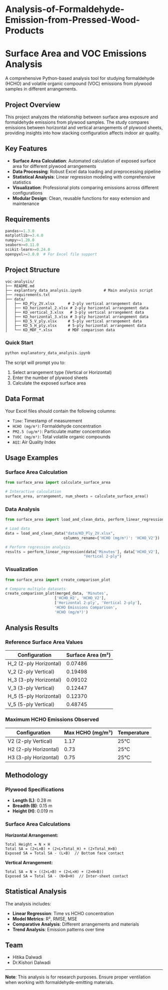 # Analysis-of-Formaldehyde-Emission-from-Pressed-Wood-Products
# Surface Area and VOC Emissions Analysis

A comprehensive Python-based analysis tool for studying formaldehyde (HCHO) and volatile organic compound (VOC) emissions from plywood samples in different arrangements.

## Project Overview

This project analyzes the relationship between surface area exposure and formaldehyde emissions from plywood samples. The study compares emissions between horizontal and vertical arrangements of plywood sheets, providing insights into how stacking configuration affects indoor air quality.

## Key Features

- **Surface Area Calculation**: Automated calculation of exposed surface area for different plywood arrangements
- **Data Processing**: Robust Excel data loading and preprocessing pipeline
- **Statistical Analysis**: Linear regression modeling with comprehensive statistics
- **Visualization**: Professional plots comparing emissions across different configurations
- **Modular Design**: Clean, reusable functions for easy extension and maintenance

## Requirements

```python
pandas>=1.3.0
matplotlib>=3.4.0
numpy>=1.20.0
seaborn>=0.11.0
scikit-learn>=0.24.0
openpyxl>=3.0.0  # For Excel file support
```

## Project Structure

```
voc-analysis/
├── README.md
├── explantory_data_analysis.ipynb          # Main analysis script
├── requirements.txt
├── data/
│   ├── KD_Ply_2V.xlsx      # 2-ply vertical arrangement data
│   ├── KD_horizontal_2.xlsx # 2-ply horizontal arrangement data
│   ├── KD_vertical_3.xlsx   # 3-ply vertical arrangement data
│   ├── KD_horizontal_3.xlsx # 3-ply horizontal arrangement data
│   ├── KD_5_V_ply.xlsx     # 5-ply vertical arrangement data
│   ├── KD_5_H_ply.xlsx     # 5-ply horizontal arrangement data
│   └── KD_MDF_*.xlsx       # MDF comparison data
```

### Quick Start

```python
python explanatory_data_analysis.ipynb
```

The script will prompt you to:
1. Select arrangement type (Vertical or Horizontal)
2. Enter the number of plywood sheets
3. Calculate the exposed surface area

## Data Format

Your Excel files should contain the following columns:
- `Time`: Timestamp of measurement
- `HCHO (mg/m³)`: Formaldehyde concentration
- `PM2.5 (ug/m³)`: Particulate matter concentration
- `TVOC (mg/m³)`: Total volatile organic compounds
- `AQI`: Air Quality Index

## Usage Examples

### Surface Area Calculation

```python
from surface_area import calculate_surface_area

# Interactive calculation
surface_area, arrangement, num_sheets = calculate_surface_area()
```

### Data Analysis

```python
from surface_area import load_and_clean_data, perform_linear_regression

# Load data
data = load_and_clean_data("data/KD_Ply_2V.xlsx", 
                          columns_rename={'HCHO (mg/m³)': 'HCHO_V2'})

# Perform regression analysis
results = perform_linear_regression(data['Minutes'], data['HCHO_V2'], 
                                   "Vertical 2-ply")
```

### Visualization

```python
from surface_area import create_comparison_plot

# Compare multiple datasets
create_comparison_plot(merged_data, 'Minutes', 
                      ['HCHO_H2', 'HCHO_V2'],
                      ['Horizontal 2-ply', 'Vertical 2-ply'],
                      'HCHO Emissions Comparison',
                      'HCHO (mg/m³)')
```

## Analysis Results

### Reference Surface Area Values

| Configuration | Surface Area (m²) |
|---------------|-------------------|
| H_2 (2-ply Horizontal) | 0.07486 |
| V_2 (2-ply Vertical) | 0.19498 |
| H_3 (3-ply Horizontal) | 0.09102 |
| V_3 (3-ply Vertical) | 0.12447 |
| H_5 (5-ply Horizontal) | 0.12370 |
| V_5 (5-ply Vertical) | 0.48745 |

### Maximum HCHO Emissions Observed

| Configuration | Max HCHO (mg/m³) | Temperature |
|---------------|------------------|-------------|
| V2 (2-ply Vertical) | 1.17 | 25°C |
| H2 (2-ply Horizontal) | 0.73 | 25°C |
| H3 (3-ply Horizontal) | 0.75 | 25°C |

## Methodology

### Plywood Specifications
- **Length (L)**: 0.28 m
- **Breadth (B)**: 0.15 m  
- **Height (H)**: 0.019 m

### Surface Area Calculations

**Horizontal Arrangement:**
```
Total Height = N × H
Total SA = (2×L×B) + (2×L×Total_H) + (2×Total_H×B)
Exposed SA = Total SA - (L×B)  // Bottom face contact
```

**Vertical Arrangement:**
```
Total SA = N × ((2×L×B) + (2×L×H) + (2×H×B))
Exposed SA = Total SA - (N×B×H)  // Inter-sheet contact
```

## Statistical Analysis

The analysis includes:
- **Linear Regression**: Time vs HCHO concentration
- **Model Metrics**: R², RMSE, MSE
- **Comparative Analysis**: Different arrangements and materials
- **Trend Analysis**: Emission patterns over time

## Team
- Hitika Dalwadi
- Dr.Kishori Dalwadi


---

**Note**: This analysis is for research purposes. Ensure proper ventilation when working with formaldehyde-emitting materials.
